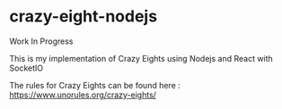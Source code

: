 # crazy-eight-nodejs
Work In Progress


This is my implementation of Crazy Eights using Nodejs and React with SocketIO

The rules for Crazy Eights can be found here : https://www.unorules.org/crazy-eights/
